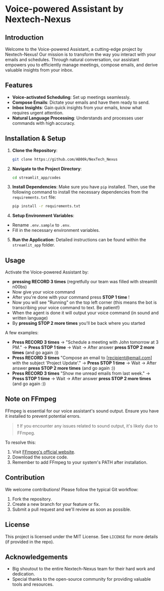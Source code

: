 # Voice-powered Assistant by Nextech-Nexus

## Introduction

Welcome to the Voice-powered Assistant, a cutting-edge project by Nextech-Nexus! Our mission is to transform the way you interact with your emails and schedules. Through natural conversation, our assistant empowers you to efficiently manage meetings, compose emails, and derive valuable insights from your inbox.

## Features

- **Voice-activated Scheduling**: Set up meetings seamlessly.
- **Compose Emails**: Dictate your emails and have them ready to send.
- **Inbox Insights**: Gain quick insights from your emails, know what requires urgent attention.
- **Natural Language Processing**: Understands and processes user commands with high accuracy.

## Installation & Setup

1. **Clone the Repository**:
   ```bash
   git clone https://github.com/AB00k/NexTech_Nexus

2. **Navigate to the Project Directory**:
   ```bash
   cd streamlit_app/codes

3. **Install Dependencies**:
   Make sure you have `pip` installed. Then, use the following command to install the necessary dependencies from the `requirements.txt` file:
   ```bash
   pip install -r requirements.txt

4. **Setup Environment Variables**:
- Rename `.env.sample` to `.env`.
- Fill in the necessary environment variables.

5. **Run the Application**:
Detailed instructions can be found within the `streamlit_app` folder.

## Usage

Activate the Voice-powered Assistant by: 
- **pressing RECORD 3 times** (regretfully our team was filled with streamlit n00bs)
- Now give your voice command
- After you're done with your command press **STOP 1 time** ! 
- Now you will see "Running" on the top left corner (this means the bot is transcribing your voice command to text. Be patient!)
- When the agent is done it will output your voice command (in sound and written language)
- By **pressing STOP 2 more times** you'll be back where you started

A few examples:
- **Press RECORD 3 times** -> "Schedule a meeting with John tomorrow at 3 PM." ->  **Press STOP 1 time** -> Wait -> After answer **press STOP 2 more times** (and go again :))
- **Press RECORD 3 times** "Compose an email to [recipient@email.com] with the subject 'Project Update'." ->  **Press STOP 1 time** -> Wait -> After answer **press STOP 2 more times** (and go again :))
- **Press RECORD 3 times** "Show me unread emails from last week." ->  **Press STOP 1 time** -> Wait -> After answer **press STOP 2 more times** (and go again :))

## Note on FFmpeg

FFmpeg is essential for our voice assistant's sound output. Ensure you have it installed to prevent potential errors. 

> ❗ If you encounter any issues related to sound output, it's likely due to FFmpeg. 

To resolve this:
1. Visit [FFmpeg's official website](https://ffmpeg.org/).
2. Download the source code.
3. Remember to add FFmpeg to your system's PATH after installation.

## Contribution

We welcome contributions! Please follow the typical Git workflow:
1. Fork the repository.
2. Create a new branch for your feature or fix.
3. Submit a pull request and we'll review as soon as possible.

## License

This project is licensed under the MIT License. See `LICENSE` for more details (if provided in the repo).

## Acknowledgements

- Big shoutout to the entire Nextech-Nexus team for their hard work and dedication.
- Special thanks to the open-source community for providing valuable tools and resources.
